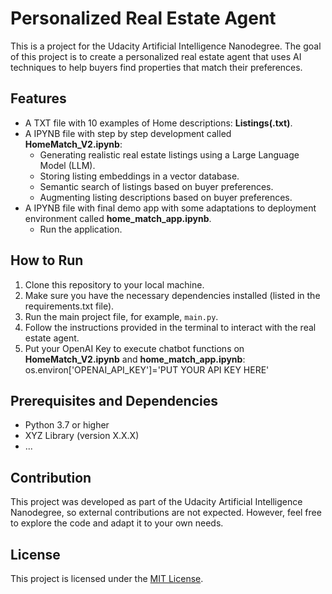 # Personalized Real Estate Agent

This is a project for the Udacity Artificial Intelligence Nanodegree. The goal of this project is to create a personalized real estate agent that uses AI techniques to help buyers find properties that match their preferences.

## Features
- A TXT file with 10 examples of Home descriptions: **Listings(.txt)**.
- A IPYNB file with step by step development called **HomeMatch_V2.ipynb**:
  - Generating realistic real estate listings using a Large Language Model (LLM).
  - Storing listing embeddings in a vector database.
  - Semantic search of listings based on buyer preferences.
  - Augmenting listing descriptions based on buyer preferences.
- A IPYNB file with final demo app with some adaptations to deployment environment called **home_match_app.ipynb**.
  - Run the application.  

## How to Run

1. Clone this repository to your local machine.
2. Make sure you have the necessary dependencies installed (listed in the requirements.txt file).
3. Run the main project file, for example, `main.py`.
4. Follow the instructions provided in the terminal to interact with the real estate agent.
5. Put your OpenAI Key to execute chatbot functions on **HomeMatch_V2.ipynb** and **home_match_app.ipynb**: os.environ['OPENAI_API_KEY']='PUT YOUR API KEY HERE'

## Prerequisites and Dependencies

- Python 3.7 or higher
- XYZ Library (version X.X.X)
- ...

## Contribution

This project was developed as part of the Udacity Artificial Intelligence Nanodegree, so external contributions are not expected. However, feel free to explore the code and adapt it to your own needs.

## License

This project is licensed under the [MIT License](https://opensource.org/licenses/MIT).
